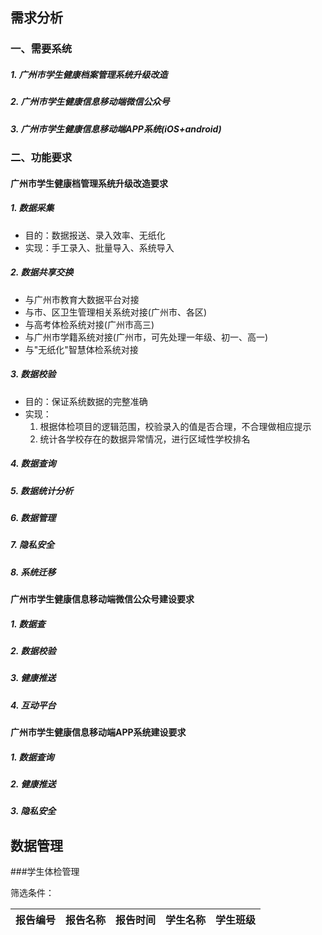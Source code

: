 ## 需求分析

### 一、需要系统

##### 1. 广州市学生健康档案管理系统升级改造
##### 2. 广州市学生健康信息移动端微信公众号
##### 3. 广州市学生健康信息移动端APP系统(iOS+android)

### 二、功能要求

#### 广州市学生健康档管理系统升级改造要求

##### 1. 数据采集
  * 目的：数据报送、录入效率、无纸化
  * 实现：手工录入、批量导入、系统导入

##### 2. 数据共享交换

  * 与广州市教育大数据平台对接
  * 与市、区卫生管理相关系统对接(广州市、各区)
  * 与高考体检系统对接(广州市高三)
  * 与广州市学籍系统对接(广州市，可先处理一年级、初一、高一)
  * 与"无纸化"智慧体检系统对接

##### 3. 数据校验
* 目的：保证系统数据的完整准确
* 实现：
  1. 根据体检项目的逻辑范围，校验录入的值是否合理，不合理做相应提示
  2. 统计各学校存在的数据异常情况，进行区域性学校排名

##### 4. 数据查询

##### 5. 数据统计分析

##### 6. 数据管理

##### 7. 隐私安全

##### 8. 系统迁移

#### 广州市学生健康信息移动端微信公众号建设要求

##### 1. 数据查

##### 2. 数据校验

##### 3. 健康推送

##### 4. 互动平台

#### 广州市学生健康信息移动端APP系统建设要求

##### 1. 数据查询

##### 2. 健康推送

##### 3. 隐私安全


## 数据管理

###学生体检管理

筛选条件：

报告编号|报告名称|报告时间|学生名称|学生班级
-----|----|----|-----|----
